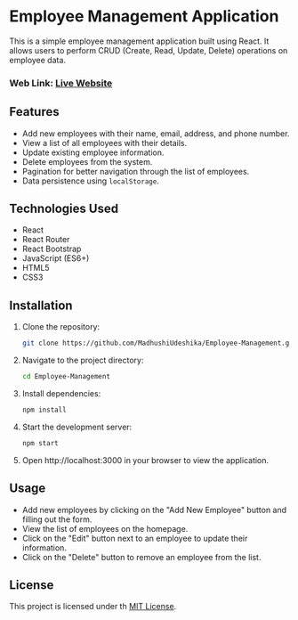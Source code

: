 # Employee Management Application

This is a simple employee management application built using React. It allows users to perform CRUD (Create, Read, Update, Delete) operations on employee data.

### Web Link: [Live Website](https://employee-hub-196.netlify.app/)

## Features

- Add new employees with their name, email, address, and phone number.
- View a list of all employees with their details.
- Update existing employee information.
- Delete employees from the system.
- Pagination for better navigation through the list of employees.
- Data persistence using `localStorage`.

## Technologies Used

- React
- React Router
- React Bootstrap
- JavaScript (ES6+)
- HTML5
- CSS3

## Installation

1. Clone the repository:

   ```bash
   git clone https://github.com/MadhushiUdeshika/Employee-Management.git

2. Navigate to the project directory:

   ```bash
   cd Employee-Management

3. Install dependencies:

   ```bash
   npm install

4. Start the development server:

   ```bash
   npm start

5. Open http://localhost:3000 in your browser to view the application.

## Usage

- Add new employees by clicking on the "Add New Employee" button and filling out the form.
- View the list of employees on the homepage.
- Click on the "Edit" button next to an employee to update their information.
- Click on the "Delete" button to remove an employee from the list.

## License
This project is licensed under th [MIT License](./LICENSE).
